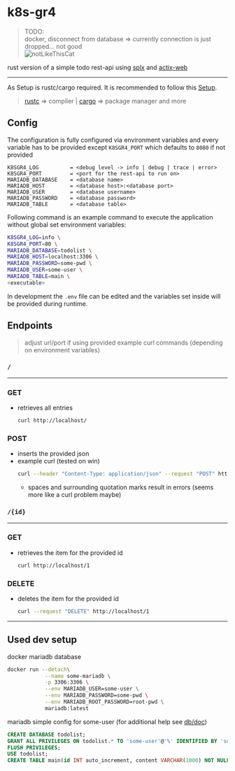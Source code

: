 # k8s-gr4

> TODO: \
> docker, disconnect from database => currently connection is just dropped... not good \
> ![notLikeThisCat](https://cdn.discordapp.com/emojis/900341955244990504.webp?size=44&quality=lossless)

rust version of a simple todo rest-api using [splx](https://github.com/launchbadge/sqlx) and [actix-web](https://github.com/actix/actix-web)

---
As Setup is rustc/cargo required. It is recommended to follow this [Setup](https://www.rust-lang.org/tools/install).
> [rustc](https://www.rust-lang.org/) => compiler | [cargo](https://doc.rust-lang.org/cargo/guide/why-cargo-exists.html) => package manager and more

## Config
The configuration is fully configured via environment variables and every variable has to be provided except `K8SGR4_PORT` which defaults to `8080` if not provided
```
K8SGR4_LOG          = <debug level -> info | debug | trace | error>
K8SGR4_PORT         = <port for the rest-api to run on>
MARIADB_DATABASE    = <database name>
MARIADB_HOST        = <database host>:<database port>
MARIADB_USER        = <database username>
MARIADB_PASSWORD    = <database password>
MARIADB_TABLE       = <database table>
```
Following command is an example command to execute the application without global set environment variables:
```sh
K8SGR4_LOG=info \
K8SGR4_PORT=80 \
MARIADB_DATABASE=todolist \
MARIADB_HOST=localhost:3306 \
MARIADB_PASSWORD=some-pwd \
MARIADB_USER=some-user \
MARIADB_TABLE=main \
<executable>
```
In development the `.env` file can be edited and the variables set inside will be provided during runtime.

## Endpoints
> adjust url/port if using provided example curl commands (depending on environment variables)
### `/`
----
### GET
- retrieves all entries
    ```sh
    curl http://localhost/
    ```
### POST
- inserts the provided json
- example curl (tested on win)
    ```sh
    curl --header "Content-Type: application/json" --request "POST" http://localhost/ --data {\"content\":\"test-todo\"}
    ```
    - spaces and surrounding quotation marks result in errors (seems more like a curl problem maybe)

### `/{id}`
----
### GET
- retrieves the item for the provided id
    ```sh
    curl http://localhost/1
    ```
### DELETE
- deletes the item for the provided id
    ```sh
    curl --request "DELETE" http://localhost/1
    ```

---
## Used dev setup
docker mariadb database
```sh
docker run --detach\
            --name some-mariadb \
            -p 3306:3306 \
            --env MARIADB_USER=some-user \
            --env MARIADB_PASSWORD=some-pwd \
            --env MARIADB_ROOT_PASSWORD=root-pwd \
            mariadb:latest
```
mariadb simple config for some-user (for additional help see [db/doc](https://github.com/importPI19fromDHGE/k8s-gr4/tree/main/db/doku))
```sql
CREATE DATABASE todolist;
GRANT ALL PRIVILEGES ON todolist.* TO 'some-user'@'%' IDENTIFIED BY 'some-pwd';
FLUSH PRIVILEGES;
USE todolist;
CREATE TABLE main(id INT auto_increment, content VARCHAR(1000) NOT NULL, PRIMARY KEY(id));
```
